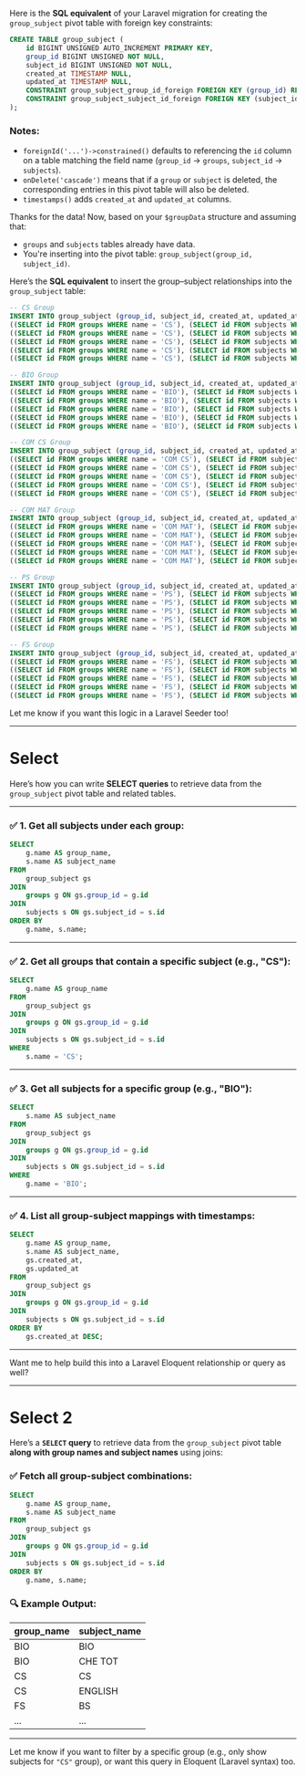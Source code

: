 Here is the **SQL equivalent** of your Laravel migration for creating the `group_subject` pivot table with foreign key constraints:

```sql
CREATE TABLE group_subject (
    id BIGINT UNSIGNED AUTO_INCREMENT PRIMARY KEY,
    group_id BIGINT UNSIGNED NOT NULL,
    subject_id BIGINT UNSIGNED NOT NULL,
    created_at TIMESTAMP NULL,
    updated_at TIMESTAMP NULL,
    CONSTRAINT group_subject_group_id_foreign FOREIGN KEY (group_id) REFERENCES groups(id) ON DELETE CASCADE,
    CONSTRAINT group_subject_subject_id_foreign FOREIGN KEY (subject_id) REFERENCES subjects(id) ON DELETE CASCADE
);
```

### Notes:
- `foreignId('...')->constrained()` defaults to referencing the `id` column on a table matching the field name (`group_id` → `groups`, `subject_id` → `subjects`).
- `onDelete('cascade')` means that if a `group` or `subject` is deleted, the corresponding entries in this pivot table will also be deleted.
- `timestamps()` adds `created_at` and `updated_at` columns.




Thanks for the data! Now, based on your `$groupData` structure and assuming that:

- `groups` and `subjects` tables already have data.
- You're inserting into the pivot table: `group_subject(group_id, subject_id)`.

Here’s the **SQL equivalent** to insert the group–subject relationships into the `group_subject` table:

```sql
-- CS Group
INSERT INTO group_subject (group_id, subject_id, created_at, updated_at) VALUES
((SELECT id FROM groups WHERE name = 'CS'), (SELECT id FROM subjects WHERE name = 'ENGLISH'), NOW(), NOW()),
((SELECT id FROM groups WHERE name = 'CS'), (SELECT id FROM subjects WHERE name = 'MATHS'), NOW(), NOW()),
((SELECT id FROM groups WHERE name = 'CS'), (SELECT id FROM subjects WHERE name = 'PHYS TOT'), NOW(), NOW()),
((SELECT id FROM groups WHERE name = 'CS'), (SELECT id FROM subjects WHERE name = 'CHE TOT'), NOW(), NOW()),
((SELECT id FROM groups WHERE name = 'CS'), (SELECT id FROM subjects WHERE name = 'CS'), NOW(), NOW());

-- BIO Group
INSERT INTO group_subject (group_id, subject_id, created_at, updated_at) VALUES
((SELECT id FROM groups WHERE name = 'BIO'), (SELECT id FROM subjects WHERE name = 'ENGLISH'), NOW(), NOW()),
((SELECT id FROM groups WHERE name = 'BIO'), (SELECT id FROM subjects WHERE name = 'MATHS'), NOW(), NOW()),
((SELECT id FROM groups WHERE name = 'BIO'), (SELECT id FROM subjects WHERE name = 'PHYS TOT'), NOW(), NOW()),
((SELECT id FROM groups WHERE name = 'BIO'), (SELECT id FROM subjects WHERE name = 'CHE TOT'), NOW(), NOW()),
((SELECT id FROM groups WHERE name = 'BIO'), (SELECT id FROM subjects WHERE name = 'BIO'), NOW(), NOW());

-- COM CS Group
INSERT INTO group_subject (group_id, subject_id, created_at, updated_at) VALUES
((SELECT id FROM groups WHERE name = 'COM CS'), (SELECT id FROM subjects WHERE name = 'ENGLISH'), NOW(), NOW()),
((SELECT id FROM groups WHERE name = 'COM CS'), (SELECT id FROM subjects WHERE name = 'MATHS'), NOW(), NOW()),
((SELECT id FROM groups WHERE name = 'COM CS'), (SELECT id FROM subjects WHERE name = 'ACCOUNTANCY'), NOW(), NOW()),
((SELECT id FROM groups WHERE name = 'COM CS'), (SELECT id FROM subjects WHERE name = 'ECONOMICS'), NOW(), NOW()),
((SELECT id FROM groups WHERE name = 'COM CS'), (SELECT id FROM subjects WHERE name = 'CS'), NOW(), NOW());

-- COM MAT Group
INSERT INTO group_subject (group_id, subject_id, created_at, updated_at) VALUES
((SELECT id FROM groups WHERE name = 'COM MAT'), (SELECT id FROM subjects WHERE name = 'ENGLISH'), NOW(), NOW()),
((SELECT id FROM groups WHERE name = 'COM MAT'), (SELECT id FROM subjects WHERE name = 'MATHS'), NOW(), NOW()),
((SELECT id FROM groups WHERE name = 'COM MAT'), (SELECT id FROM subjects WHERE name = 'ACCOUNTANCY'), NOW(), NOW()),
((SELECT id FROM groups WHERE name = 'COM MAT'), (SELECT id FROM subjects WHERE name = 'ECONOMICS'), NOW(), NOW()),
((SELECT id FROM groups WHERE name = 'COM MAT'), (SELECT id FROM subjects WHERE name = 'BS'), NOW(), NOW());

-- PS Group
INSERT INTO group_subject (group_id, subject_id, created_at, updated_at) VALUES
((SELECT id FROM groups WHERE name = 'PS'), (SELECT id FROM subjects WHERE name = 'ENGLISH'), NOW(), NOW()),
((SELECT id FROM groups WHERE name = 'PS'), (SELECT id FROM subjects WHERE name = 'PHYS TOT'), NOW(), NOW()),
((SELECT id FROM groups WHERE name = 'PS'), (SELECT id FROM subjects WHERE name = 'CHE TOT'), NOW(), NOW()),
((SELECT id FROM groups WHERE name = 'PS'), (SELECT id FROM subjects WHERE name = 'BIO'), NOW(), NOW()),
((SELECT id FROM groups WHERE name = 'PS'), (SELECT id FROM subjects WHERE name = 'CS'), NOW(), NOW());

-- FS Group
INSERT INTO group_subject (group_id, subject_id, created_at, updated_at) VALUES
((SELECT id FROM groups WHERE name = 'FS'), (SELECT id FROM subjects WHERE name = 'ENGLISH'), NOW(), NOW()),
((SELECT id FROM groups WHERE name = 'FS'), (SELECT id FROM subjects WHERE name = 'BS'), NOW(), NOW()),
((SELECT id FROM groups WHERE name = 'FS'), (SELECT id FROM subjects WHERE name = 'ENT'), NOW(), NOW()),
((SELECT id FROM groups WHERE name = 'FS'), (SELECT id FROM subjects WHERE name = 'PAINT'), NOW(), NOW()),
((SELECT id FROM groups WHERE name = 'FS'), (SELECT id FROM subjects WHERE name = 'FASHION STUDIES'), NOW(), NOW());
```

Let me know if you want this logic in a Laravel Seeder too!


--- 
# Select

Here’s how you can write **SELECT queries** to retrieve data from the `group_subject` pivot table and related tables.

---

### ✅ 1. **Get all subjects under each group:**
```sql
SELECT 
    g.name AS group_name,
    s.name AS subject_name
FROM 
    group_subject gs
JOIN 
    groups g ON gs.group_id = g.id
JOIN 
    subjects s ON gs.subject_id = s.id
ORDER BY 
    g.name, s.name;
```

---

### ✅ 2. **Get all groups that contain a specific subject (e.g., "CS"):**
```sql
SELECT 
    g.name AS group_name
FROM 
    group_subject gs
JOIN 
    groups g ON gs.group_id = g.id
JOIN 
    subjects s ON gs.subject_id = s.id
WHERE 
    s.name = 'CS';
```

---

### ✅ 3. **Get all subjects for a specific group (e.g., "BIO"):**
```sql
SELECT 
    s.name AS subject_name
FROM 
    group_subject gs
JOIN 
    groups g ON gs.group_id = g.id
JOIN 
    subjects s ON gs.subject_id = s.id
WHERE 
    g.name = 'BIO';
```

---

### ✅ 4. **List all group-subject mappings with timestamps:**
```sql
SELECT 
    g.name AS group_name,
    s.name AS subject_name,
    gs.created_at,
    gs.updated_at
FROM 
    group_subject gs
JOIN 
    groups g ON gs.group_id = g.id
JOIN 
    subjects s ON gs.subject_id = s.id
ORDER BY 
    gs.created_at DESC;
```

---

Want me to help build this into a Laravel Eloquent relationship or query as well?


---
# Select 2

Here’s a **`SELECT` query** to retrieve data from the `group_subject` pivot table **along with group names and subject names** using joins:

### ✅ Fetch all group-subject combinations:

```sql
SELECT 
    g.name AS group_name,
    s.name AS subject_name
FROM 
    group_subject gs
JOIN 
    groups g ON gs.group_id = g.id
JOIN 
    subjects s ON gs.subject_id = s.id
ORDER BY 
    g.name, s.name;
```

### 🔍 Example Output:

| group_name | subject_name       |
|------------|--------------------|
| BIO        | BIO                |
| BIO        | CHE TOT            |
| CS         | CS                 |
| CS         | ENGLISH            |
| FS         | BS                 |
| ...        | ...                |

---

Let me know if you want to filter by a specific group (e.g., only show subjects for `"CS"` group), or want this query in Eloquent (Laravel syntax) too.